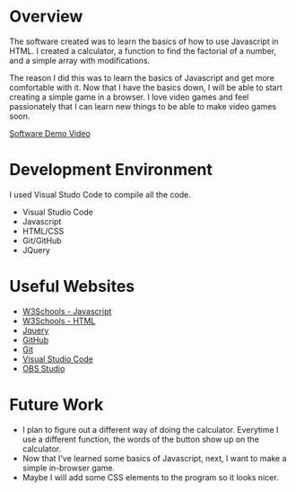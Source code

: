 # Overview

The software created was to learn the basics of how to use Javascript in HTML. I created a calculator, a function to find the factorial of a number, and a simple array with modifications.

The reason I did this was to learn the basics of Javascript and get more comfortable with it. Now that I have the basics down, I will be able to start creating a simple game in a browser. I love video games and feel passionately that I can learn new things to be able to make video games soon.

[Software Demo Video](https://youtu.be/U29I53xIUik)

# Development Environment

I used Visual Studo Code to compile all the code.

* Visual Studio Code
* Javascript
* HTML/CSS
* Git/GitHub
* JQuery

# Useful Websites

* [W3Schools - Javascript](https://www.w3schools.com/js/default.asp)
* [W3Schools - HTML](https://www.w3schools.com/html/default.asp)
* [Jquery](https://jquery.com)
* [GitHub](https://github.com)
* [Git](https://git-scm.com/downloads)
* [Visual Studio Code](https://code.visualstudio.com)
* [OBS Studio](https://obsproject.com)

# Future Work

* I plan to figure out a different way of doing the calculator. Everytime I use a different function, the words of the button show up on the calculator.
* Now that I've learned some basics of Javascript, next, I want to make a simple in-browser game.
* Maybe I will add some CSS elements to the program so it looks nicer.